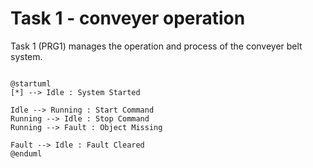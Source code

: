 # Task 1 - conveyer operation

Task 1 (PRG1) manages the operation and process of the conveyer belt system.

```plantuml

@startuml
[*] --> Idle : System Started

Idle --> Running : Start Command
Running --> Idle : Stop Command
Running --> Fault : Object Missing

Fault --> Idle : Fault Cleared
@enduml